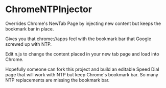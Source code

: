 # ChromeNTPInjector
Overrides Chrome's NewTab Page by injecting new content but keeps the bookmark bar in place.

Gives you that chrome://apps feel with the bookmark bar that Google screwed up with NTP.

Edit n.js to change the content placed in your new tab page and load into Chrome.

Hopefully someone can fork this project and build an editable Speed Dial page that will work with NTP but keep Chrome's bookmark bar.
So many NTP replacements are missing the bookmark bar.
